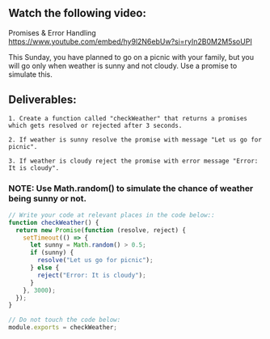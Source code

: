 ## Watch the following video:

Promises & Error Handling https://www.youtube.com/embed/hy9l2N6ebUw?si=ryIn2B0M2M5soUPI

This Sunday, you have planned to go on a picnic with your family, but you will go only when weather is sunny and not cloudy. Use a promise to simulate this.

## Deliverables:

    1. Create a function called "checkWeather" that returns a promises which gets resolved or rejected after 3 seconds.

    2. If weather is sunny resolve the promise with message "Let us go for picnic".

    3. If weather is cloudy reject the promise with error message "Error: It is cloudy".

### NOTE: Use Math.random() to simulate the chance of weather being sunny or not.

```js
// Write your code at relevant places in the code below::
function checkWeather() {
  return new Promise(function (resolve, reject) {
    setTimeout(() => {
      let sunny = Math.random() > 0.5;
      if (sunny) {
        resolve("Let us go for picnic");
      } else {
        reject("Error: It is cloudy");
      }
    }, 3000);
  });
}

// Do not touch the code below:
module.exports = checkWeather;
```
